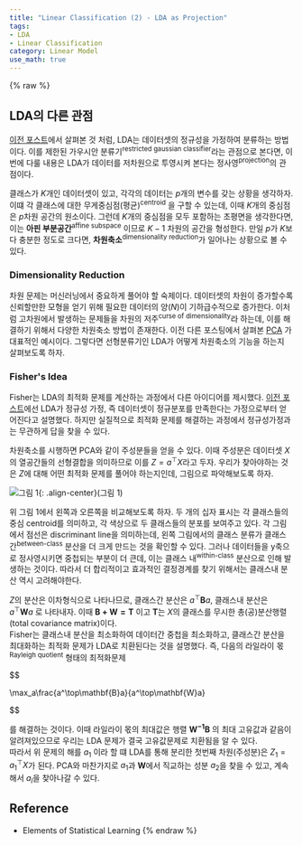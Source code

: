 ```yaml
---
title: "Linear Classification (2) - LDA as Projection"
tags:
- LDA
- Linear Classification
category: Linear Model
use_math: true
---
```

{% raw %}
## LDA의 다른 관점

[이전 포스트](https://ddangchani.github.io/ml/lda1)에서 살펴본 것 처럼, LDA는 데이터셋의 정규성을 가정하여 분류하는 방법이다. 이를 제한된 가우시안 분류기<sup>restricted gaussian classifier</sup>라는 관점으로 본다면, 이번에 다룰 내용은 LDA가 데이터를 저차원으로 투영시켜 본다는 정사영<sup>projection</sup>의 관점이다.   

클래스가 $K$개인 데이터셋이 있고, 각각의 데이터는 $p$개의 변수를 갖는 상황을 생각하자. 이떄 각 클래스에 대한 무게중심점(평균)<sup>centroid</sup> 을 구할 수 있는데, 이때 $K$개의 중심점은 $p$차원 공간의 원소이다. 그런데 $K$개의 중심점을 모두 포함하는 초평면을 생각한다면, 이는 **아핀 부분공간**<sup>affine subspace</sup> 이므로  $K-1$ 차원의 공간을 형성한다. 만일 $p$가 $K$보다 충분한 정도로 크다면, **차원축소**<sup>dimensionality reduction</sup>가 일어나는 상황으로 볼 수 있다.

### Dimensionality Reduction
차원 문제는 머신러닝에서 중요하게 풀어야 할 숙제이다. 데이터셋의 차원이 증가할수록 신뢰할만한 모형을 얻기 위해 필요한 데이터의 양($N$)이 기하급수적으로 증가한다. 이처럼 고차원에서 발생하는 문제들을 차원의 저주<sup>curse of dimensionality</sup>라 하는데, 이를 해결하기 위해서 다양한 차원축소 방법이 존재한다. 이전 다른 포스팅에서 살펴본 [PCA](https://ddangchani.github.io/ml/kernelpca) 가 대표적인 예시이다. 그렇다면 선형분류기인 LDA가 어떻게 차원축소의 기능을 하는지 살펴보도록 하자.   

### Fisher's Idea
Fisher는 LDA의 최적화 문제를 계산하는 과정에서 다른 아이디어를 제시했다. [이전 포스트](https://ddangchani.github.io/ml/lda1)에선 LDA가 정규성 가정, 즉 데이터셋이 정규분포를 만족한다는 가정으로부터 얻어진다고 설명했다. 하지만 실질적으로 최적화 문제를 해결하는 과정에서 정규성가정과는 무관하게 답을 찾을 수 있다.   

차원축소를 시행하면 PCA와 같이 주성분들을 얻을 수 있다. 이때 주성분은 데이터셋 $X$의 열공간들의 선형결합을 의미하므로 이를 $Z=a^\top X$라고 두자. 우리가 찾아야하는 것은 $Z$에 대해 어떤 최적화 문제를 풀어야 하는지인데, 그림으로 파악해보도록 하자.

![그림 1](/Users/dangchan/Desktop/ddangchani.github.io/assets/images/ml/lda2.png){: .align-center}(그림 1)      

위 그림 1에서 왼쪽과 오른쪽을 비교해보도록 하자. 두 개의 십자 표시는 각 클래스들의 중심 centroid를 의미하고, 각 색상으로 두 클래스들의 분포를 보여주고 있다. 각 그림에서 점선은 discriminant line을 의미하는데, 왼쪽 그림에서의 클래스 분류가 클래스 간<sup>between-class</sup> 분산을 더 크게 만드는 것을 확인할 수 있다. 그러나 데이터들을 y축으로 정사영시키면 중첩되는 부분이 더 큰데, 이는 클래스 내<sup>within-class</sup> 분산으로 인해 발생하는 것이다. 따라서 더 합리적이고 효과적인 결정경계를 찾기 위해서는 클래스내 분산 역시 고려해야한다.   

$Z$의 분산은 이차형식으로 나타나므로, 클래스간 분산은 $a^\top\mathbf{B}a$, 클래스내 분산은 $a^\top\mathbf{W}a$ 로 나타내자. 이때 $\mathbf{B+W=T}$ 이고 $\mathbf{T}$는 $X$의 클래스를 무시한 총(공)분산행렬(total covariance matrix)이다.   
Fisher는 클래스내 분산을 최소화하여 데이터간 중첩을 최소화하고, 클래스간 분산을 최대화하는 최적화 문제가 LDA로 치환된다는 것을 설명했다. 즉, 다음의 라일라이 몫<sup>Rayleigh quotient</sup> 형태의 최적화문제  

$$

\max_a\frac{a^\top\mathbf{B}a}{a^\top\mathbf{W}a}

$$

를 해결하는 것이다. 이때 라일라이 몫의 최대값은 행렬 $\mathbf{W^{-1}B}$ 의 최대 고유값과 같음이 알려져있으므로 우리는 LDA 문제가 결국 고유값문제로 치환됨을 알 수 있다.   
따라서 위 문제의 해를 $a_1$ 이라 할 떄 LDA를 통해 분리한 첫번째 차원(주성분)은 $Z_1=a_1^\top X$가 된다. PCA와 마찬가지로 $a_1$과 $\mathbf{W}$에서 직교하는 성분 $a_2$을 찾을 수 있고, 계속해서 $a_l$을 찾아나갈 수 있다.    

## Reference
 - Elements of Statistical Learning
{% endraw %}